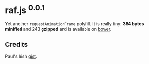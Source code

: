 # raf.js <sup>0.0.1</sup>

Yet another `requestAnimationFrame` polyfill.
It is really tiny: **384 bytes minified** and 243 **gzipped** and is available on [bower](http://bower.io/).

## Credits

Paul's Irish [gist](https://gist.github.com/paulirish/1579671).
